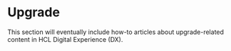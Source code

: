 # Upgrade

This section will eventually include how-to articles about upgrade-related content in HCL Digital Experience (DX).
